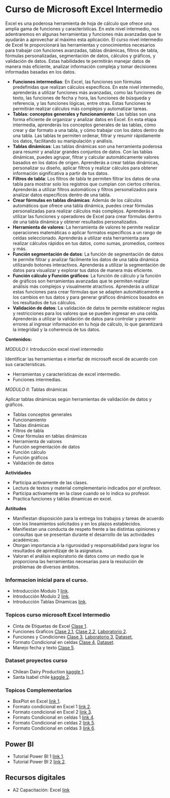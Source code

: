 # Curso de Microsoft Excel Intermedio

Excel es una poderosa herramienta de hoja de cálculo que ofrece una amplia gama de funciones y características. En este nivel intermedio, nos adentraremos en algunas herramientas y funciones más avanzadas que te ayudarán a aprovechar al máximo esta aplicación. El curso nivel intermedio de Excel te proporcionará las herramientas y conocimientos necesarios para trabajar con funciones avanzadas, tablas dinámicas, filtros de tabla, fórmulas personalizadas, segmentación de datos, cálculos y gráficos, y validación de datos. Estas habilidades te permitirán manejar datos de manera más eficiente, analizar información compleja y tomar decisiones informadas basadas en los datos.

* **Funciones intermedias**: En Excel, las funciones son fórmulas predefinidas que realizan cálculos específicos. En este nivel intermedio, aprenderás a utilizar funciones más avanzadas, como las funciones de texto, las funciones de fecha y hora, las funciones de búsqueda y referencia, y las funciones lógicas, entre otras. Estas funciones te permitirán realizar cálculos más complejos y automatizar tareas.
* **Tablas: conceptos generales y funcionamiento**: Las tablas son una forma eficiente de organizar y analizar datos en Excel. En esta etapa intermedia, aprenderás los conceptos generales de las tablas, cómo crear y dar formato a una tabla, y cómo trabajar con los datos dentro de una tabla. Las tablas te permiten ordenar, filtrar y resumir rápidamente los datos, facilitando su manipulación y análisis.
* **Tablas dinámicas**: Las tablas dinámicas son una herramienta poderosa para resumir y analizar grandes conjuntos de datos. Con las tablas dinámicas, puedes agrupar, filtrar y calcular automáticamente valores basados en los datos de origen. Aprenderás a crear tablas dinámicas, personalizar su diseño, aplicar filtros y realizar cálculos para obtener información significativa a partir de tus datos.
* **Filtros de tabla**: Los filtros de tabla te permiten filtrar los datos de una tabla para mostrar solo los registros que cumplan con ciertos criterios. Aprenderás a utilizar filtros automáticos y filtros personalizados para analizar datos específicos dentro de una tabla.
* **Crear fórmulas en tablas dinámicas**: Además de los cálculos automáticos que ofrece una tabla dinámica, puedes crear fórmulas personalizadas para realizar cálculos más complejos. Aprenderás a utilizar las funciones y operadores de Excel para crear fórmulas dentro de una tabla dinámica y obtener resultados personalizados.
* **Herramienta de valores**: La herramienta de valores te permite realizar operaciones matemáticas o aplicar formatos específicos a un rango de celdas seleccionado. Aprenderás a utilizar esta herramienta para realizar cálculos rápidos en tus datos, como sumas, promedios, conteos y más.
* **Función segmentación de datos**: La función de segmentación de datos te permite filtrar y analizar fácilmente los datos de una tabla dinámica utilizando botones interactivos. Aprenderás a utilizar la segmentación de datos para visualizar y explorar tus datos de manera más eficiente.
* **Función cálculo y Función gráficos**: La función de cálculo y la función de gráficos son herramientas avanzadas que te permiten realizar análisis más complejos y visualmente atractivos. Aprenderás a utilizar estas funciones para crear fórmulas que se adapten automáticamente a los cambios en tus datos y para generar gráficos dinámicos basados en los resultados de tus cálculos.
* **Validación de datos**: La validación de datos te permite establecer reglas y restricciones para los valores que se pueden ingresar en una celda. Aprenderás a utilizar la validación de datos para controlar y prevenir errores al ingresar información en tu hoja de cálculo, lo que garantizará la integridad y la coherencia de tus datos.


**Contenidos:**

*MODULO I*: Introducción excel nivel intermedio

Identificar las herramientas e interfaz de microsoft excel de acuerdo con sus características.

* Herramientas y características de excel intermedio.
* Funciones intermedias.

*MODULO II*: Tablas dinámicas

Aplicar tablas dinámicas según herramientas de validación de datos y gráficos.

* Tablas conceptos generales
* Funcionamiento
* Tablas dinámicas
* Filtros de tabla
* Crear fórmulas en tablas dinámicas
* Herramienta de valores
* Función segmentación de datos
* Función cálculo
* Función gráficos
* Validación de datos

**Actividades**

* Participa activamente de las clases.
* Lectura de textos y material complementario indicados por el profesor.
* Participa activamente en la clase cuando se lo indica su profesor.
* Practica funciones y tablas dinamicas en excel.

**Actitudes**

* Manifiestan disposición para la entrega los trabajos y tareas de acuerdo con los lineamientos solicitados y en los plazos
establecidos.
* Manifiestan una conducta de respeto frente a las distintas opiniones y consultas que se presentan durante el desarrollo de
las actividades académicas.
* Otorgan importancia a la rigurosidad y responsabilidad para lograr los resultados de aprendizaje de la asignatura.
* Valoran el análisis exploratorio de datos como un medio que le proporciona las herramientas necesarias para la resolución
de problemas de diversos ámbitos.


### Informacion inicial para el curso.

* Introducción Modulo 1 [link](https://www.dropbox.com/s/svp7oeo16fqajsn/Modulo_I.pdf?dl=0).
* Introducción Modulo 2 [link](https://www.dropbox.com/s/okbvmvgvrwzfkgf/Modulo_II.pdf?dl=0).
* Introducción Tablas Dinamicas [link](https://www.dropbox.com/s/2028fom1dcgnzyg/Tablas_Dinamicas.pdf?dl=0).

### Topicos curso microsoft Excel Intermedio 

* Cinta de Etiquetas de Excel [Clase 1](https://www.dropbox.com/s/sj3voanwmxuhmyr/Excel%20Intermedio%20-%20Clase1.pdf?dl=0).
* Funciones Graficos [Clase 2.1](https://www.dropbox.com/s/lpi2dgq5w29v2kz/Excel%20Intermedio%20-%20Clase2.1.pdf?dl=0), [Clase 2.2](https://www.dropbox.com/s/7cxvqbkamfhnzez/Excel%20Intermedio%20-%20Clase2.pdf?dl=0), [Laboratorio 2](https://www.dropbox.com/s/w5dpi0pep9pohco/Laboratorio_1.pdf?dl=0).
* Funciones y Condiciones [Clase 3](https://www.dropbox.com/s/sshb24ekddeyovx/Excel%20Intermedio%20-%20Clase3.pdf?dl=0), [Laboratorio 3](https://www.dropbox.com/s/99dy570m91omj0q/Laboratorio_2.pdf?dl=0), [Dataset](https://www.dropbox.com/s/dbn58q5ce1xx89m/matches.csv?dl=0),
* Formato Condicional en celdas [Clase 4](https://www.dropbox.com/s/86pzfguy6jrig2p/Excel%20Intermedio%20-%20Clase4.pdf?dl=0), [Dataset](https://www.dropbox.com/s/ooxl1i8unp7hjc7/Supertienda%2BEspa%C3%B1ol.xlsx?dl=0).
* Manejo fecha y texto [Clase 5](https://www.dropbox.com/s/gjht23z6xos4cjy/Excel%20Intermedio%20-%20Clase5.pdf?dl=0).

### Dataset proyectos curso 

* Chilean Dairy Production [kaggle 1](https://www.kaggle.com/datasets/indynavarrovidal/chilean-dairy-production).
* Santa Isabel chile [kaggle 2](https://www.kaggle.com/datasets/edwight/santa-isabel-chile).

### Topicos Complementarios 

* BoxPlot en Excel [link 1](https://www.dropbox.com/s/p1983bvfl9xjdav/Grsficos_BoxPlot.pdf?dl=0).
* Formato condicional en Excel 1 [link 2](https://www.dropbox.com/s/xs3lxkpxoudyiv9/Formato-Condicional.pdf?dl=0).
* Formato condicional en Excel 2 [link 3](https://www.dropbox.com/s/7zdl3jvcrh505xn/excel_205_funciones_condicionales_busqueda.pdf?dl=0).
* Formato Condicional en celdas 1 [link 4](https://www.ionos.es/digitalguide/online-marketing/vender-en-internet/formato-condicional-en-excel/).
* Formato Condicional en celdas 2 [link 5](https://www.dropbox.com/s/t1nfomz48yaabf9/FORMATO%20CONDICIONAL%20EN%20EXCEL.pdf?dl=0).
* Formato Condicional en celdas 3 [link 6](https://www.dropbox.com/s/7qvat6ql2eme432/pr11.pdf?dl=0).

##  Power BI

* Tutorial Power BI 1 [link 1](https://www.dropbox.com/s/eyzo5yb6mvlz7ey/001-Guia-Tutorial-PDF-Power-BI.pdf?dl=0).
* Tutorial Power BI 2 [link 2](https://www.dropbox.com/s/7z9cqp7dv69jwrt/capitulo_01_introduccion.pdf?dl=0).

## Recursos digitales

* A2 Capacitación: Excel [link](https://www.youtube.com/@A2CapacitacionExcel)






